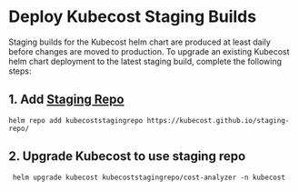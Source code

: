 # Deploy Kubecost Staging Builds

Staging builds for the Kubecost helm chart are produced at least daily before changes are moved to production. To upgrade an existing Kubecost helm chart deployment to the latest staging build, complete the following steps:

## 1. Add [Staging Repo](https://github.com/kubecost/staging-repo)

```text
helm repo add kubecoststagingrepo https://kubecost.github.io/staging-repo/
```

## 2. Upgrade Kubecost to use staging repo

```text
 helm upgrade kubecost kubecoststagingrepo/cost-analyzer -n kubecost
```

